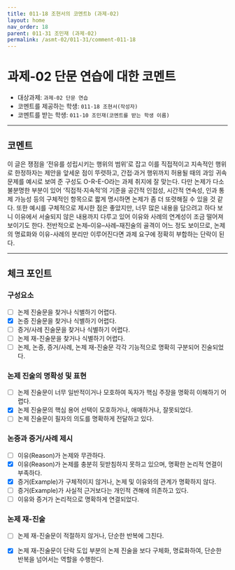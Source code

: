 ```yaml
---
title: 011-18 조현서의 코멘트b (과제-02) 
layout: home
nav_order: 18
parent: 011-31 조민재 (과제-02)
permalink: /asmt-02/011-31/comment-011-18
---
```


# 과제-02 단문 연습에 대한 코멘트

- 대상과제: `과제-02 단문 연습`
- 코멘트를 제공하는 학생: `011-18 조현서(작성자)` 
- 코멘트를 받는 학생: `011-10 조민재(코멘트를 받는 학생 이름)` 

---

## 코멘트

이 글은 쟁점을 ‘전유를 성립시키는 행위의 범위’로 잡고 이를 직접적이고 지속적인 행위로 한정하자는 제안을 앞세운 점이 뚜렷하고, 간접·과거 행위까지 허용될 때의 과잉 귀속 문제를 예시로 보여 준 구성도 O-R-E-O라는 과제 취지에 잘 맞는다.  다만 논제가 다소 불분명한 부분이 있어 ‘직접적·지속적’의 기준을 공간적 인접성, 시간적 연속성, 인과 통제 가능성 등의 구체적인 항목으로 짧게 명시하면 논제가 좀 더 또렷해질 수 있을 것 같다. 또한 예시를 구체적으로 제시한 점은 좋았지만, 너무 많은 내용을 담으려고 하다 보니 이유에서 서술되지 않은 내용까지 다루고 있어 이유와 사례의 연계성이 조금 떨어져 보이기도 한다.  전반적으로 논제–이유–사례–재진술의 골격이 어느 정도 보이므로, 논제의 명료화와 이유-사례의 분리만 이루어진다면 과제 요구에 정확히 부합하는 단락이 된다.  

---

## 체크 포인트

### **구성요소**
- [ ] 논제 진술문을 찾거나 식별하기 어렵다.
- [x] 논증 진술문을 찾거나 식별하기 어렵다.
- [ ] 증거/사례 진술문을 찾거나 식별하기 어렵다.
- [ ] 논제 재-진술문을 찾거나 식별하기 어렵다.
- [ ] 논제, 논증, 증거/사례, 논제 재-진술문 각각 기능적으로 명확히 구분되어 진술되었다.

### **논제 진술의 명확성 및 표현**  
- [ ] 논제 진술문이 너무 일반적이거나 모호하여 독자가 핵심 주장을 명확히 이해하기 어렵다.  
- [x] 논제 진술문의 핵심 용어 선택이 모호하거나, 애매하거나, 잘못되었다.  
- [ ] 논제 진술문이 필자의 의도를 명확하게 전달하고 있다.  

### **논증과 증거/사례 제시**  
- [ ] 이유(Reason)가 논제와 무관하다.
- [x] 이유(Reason)가 논제를 충분히 뒷받침하지 못하고 있으며, 명확한 논리적 연결이 부족하다.  
- [x] 증거(Example)가 구체적이지 않거나, 논제 및 이유와의 관계가 명확하지 않다. 
- [ ] 증거(Example)가 사실적 근거보다는 개인적 견해에 의존하고 있다.  
- [ ] 이유와 증거가 논리적으로 명확하게 연결되었다.  

### **논제 재-진술**  
- [ ] 논제 재-진술문이 적절하지 않거나, 단순한 반복에 그친다.   
- [x] 논제 재-진술문이 단락 도입 부분의 논제 진술을 보다 구체화, 명료화하여, 단순한 반복을 넘어서는 역할을 수행한다.  

